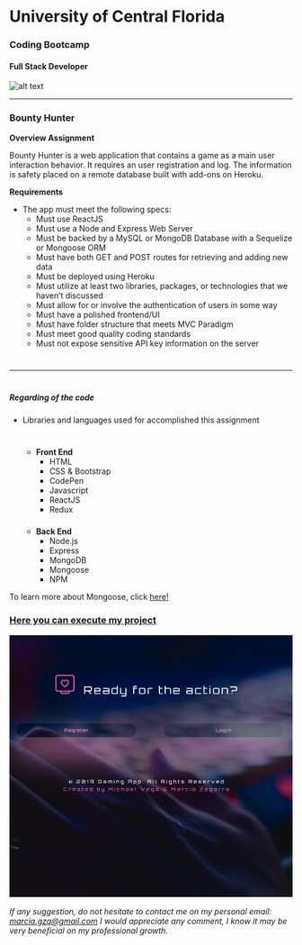 # University of Central Florida
### Coding Bootcamp 
#### Full Stack Developer 
![alt text](https://portfolium1.cloudimg.io/s/crop/128x128/https://cdn.portfolium.com/ugcs3%2Fedu%2F9tDF4wvqRdewUvBbZ97x_PegasusBrightGold150x150.png "Logo Title Text 1")
- - -

### Bounty Hunter



**Overview Assignment**

Bounty Hunter is a web application that contains a game as a main user interaction behavior. It requires an user registration and log. The information is safety placed on a remote database built with add-ons on Heroku. 


**Requirements**
* The app must meet the following specs:
    * Must use ReactJS
    * Must use a Node and Express Web Server
    * Must be backed by a MySQL or MongoDB Database with a Sequelize or Mongoose ORM
    * Must have both GET and POST routes for retrieving and adding new data
    * Must be deployed using Heroku
    * Must utilize at least two libraries, packages, or technologies that we haven’t discussed
    * Must allow for or involve the authentication of users in some way
    * Must have a polished frontend/UI
    * Must have folder structure that meets MVC Paradigm
    * Must meet good quality coding standards
    * Must not expose sensitive API key information on the server

#
- - - - 
#
##### Regarding of the code

*  Libraries and languages used for accomplished this assignment 

    #
    * __Front End__
        * HTML
        * CSS & Bootstrap
        * CodePen
        * Javascript
        * ReactJS
        * Redux
        ###
    * __Back End__
        * Node.js
        * Express
        * MongoDB
        * Mongoose
        * NPM



To learn more about Mongoose, click [here!](https://www.npmjs.com/package/mongoose)




### [Here you can execute my project](https://ucf-pr3.herokuapp.com/)

![pic](./sempiternal/src/Tiles/screenshot.png)

*If any suggestion, do not hesitate to contact me on my personal email: marcia.gzq@gmail.com
I would appreciate any comment, I know it may be very beneficial on my professional growth.*